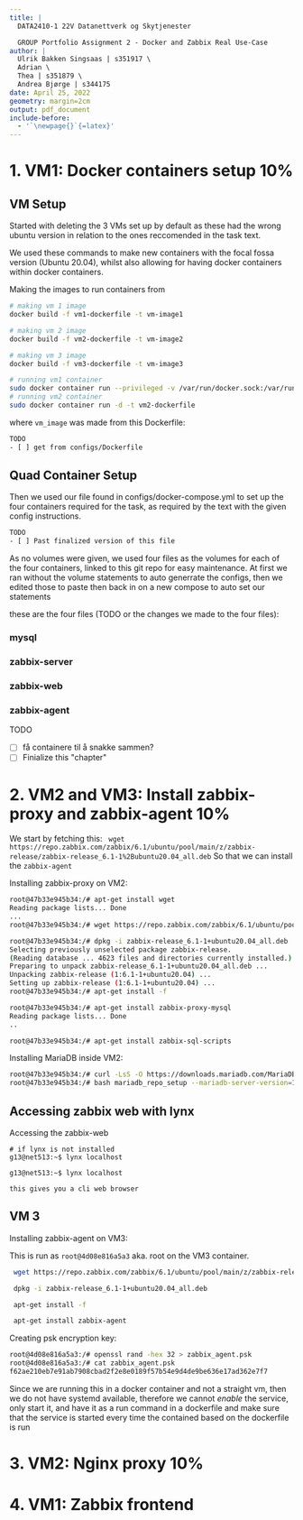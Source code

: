 ```yaml
---
title: |
  DATA2410-1 22V Datanettverk og Skytjenester

  GROUP Portfolio Assignment 2 - Docker and Zabbix Real Use-Case
author: |
  Ulrik Bakken Singsaas | s351917 \
  Adrian \
  Thea | s351879 \
  Andrea Bjørge | s344175
date: April 25, 2022
geometry: margin=2cm
output: pdf_document
include-before:
  - '`\newpage{}`{=latex}'
---
```


<!--  command to run:
pandoc rapport.md -s -o rapport.pdf --pdf-engine=xelatex --variable monofont="SFMono Nerd Font Mono" --toc --highlight-style=tango

to run a docker container
docker exec -it <container-id> bash
 -->

# 1. VM1: Docker containers setup 10%

## VM Setup

Started with deleting the 3 VMs set up by default as these had the wrong ubuntu version in relation to the ones reccomended in the task text.

We used these commands to make new containers with the focal fossa version (Ubuntu 20.04), whilst also allowing for having docker containers within docker containers.

Making the images to run containers from

```bash
# making vm 1 image
docker build -f vm1-dockerfile -t vm-image1

# making vm 2 image
docker build -f vm2-dockerfile -t vm-image2

# making vm 3 image
docker build -f vm3-dockerfile -t vm-image3 
```

```bash
# running vm1 container
sudo docker container run --privileged -v /var/run/docker.sock:/var/run/docker.sock -d vm_image
# running vm2 container
sudo docker container run -d -t vm2-dockerfile

```

where `vm_image` was made from this Dockerfile:

<!--
TODO
- [ ] update this dockerfile to match not having apache
-->

```bash
TODO
- [ ] get from configs/Dockerfile
```

## Quad Container Setup

Then we used our file found in configs/docker-compose.yml to set up the four containers required for the task, as required by the text with the given config instructions.

```bash
TODO
- [ ] Past finalized version of this file
```

As no volumes were given, we used four files as the volumes for each of the four containers, linked to this git repo for easy maintenance. At first we ran without the volume statements to auto generrate the configs, then we edited those to paste then back in on a new compose to auto set our statements

these are the four files (TODO or the changes we made to the four files):

<!--
TODO
- [ ] prune comments from the files to make them wayyyyy shorter
- [ ] insert these four files
 -->

### mysql

### zabbix-server

### zabbix-web

### zabbix-agent

TODO

- [ ] få containere til å snakke sammen?
- [ ] Finialize this "chapter"

# 2. VM2 and VM3: Install zabbix-proxy and zabbix-agent 10%

We start by fetching this: ` wget https://repo.zabbix.com/zabbix/6.1/ubuntu/pool/main/z/zabbix-release/zabbix-release_6.1-1%2Bubuntu20.04_all.deb`
So that we can install the `zabbix-agent`

Installing zabbix-proxy on VM2:

```bash
root@47b33e945b34:/# apt-get install wget
Reading package lists... Done
...
root@47b33e945b34:/# wget https://repo.zabbix.com/zabbix/6.1/ubuntu/pool/main/z/zabbix-release/zabbix-release_6.1-1%2Bubuntu20.04_all.deb

root@47b33e945b34:/# dpkg -i zabbix-release_6.1-1+ubuntu20.04_all.deb
Selecting previously unselected package zabbix-release.
(Reading database ... 4623 files and directories currently installed.)
Preparing to unpack zabbix-release_6.1-1+ubuntu20.04_all.deb ...
Unpacking zabbix-release (1:6.1-1+ubuntu20.04) ...
Setting up zabbix-release (1:6.1-1+ubuntu20.04) ...
root@47b33e945b34:/# apt-get install -f

root@47b33e945b34:/# apt-get install zabbix-proxy-mysql
Reading package lists... Done
..

root@47b33e945b34:/# apt-get install zabbix-sql-scripts
```

Installing MariaDB inside VM2:

```bash
root@47b33e945b34:/# curl -LsS -O https://downloads.mariadb.com/MariaDB/mariadb_repo_setup
root@47b33e945b34:/# bash mariadb_repo_setup --mariadb-server-version=10.6
```

## Accessing zabbix web with lynx

Accessing the zabbix-web

```
# if lynx is not installed
g13@net513:~$ lynx localhost

g13@net513:~$ lynx localhost

this gives you a cli web browser 
```

## VM 3

Installing zabbix-agent on VM3:

This is run as `root@4d08e816a5a3` aka. root on the VM3 container.

<!-- 
TODO
- [ ] get these commands into a dockerfile
 -->

```bash
 wget https://repo.zabbix.com/zabbix/6.1/ubuntu/pool/main/z/zabbix-release/zabbix-release_6.1-1%2Bubuntu20.04_all.deb

 dpkg -i zabbix-release_6.1-1+ubuntu20.04_all.deb

 apt-get install -f

 apt-get install zabbix-agent
```

Creating psk encryption key:

```bash
root@4d08e816a5a3:/# openssl rand -hex 32 > zabbix_agent.psk
root@4d08e816a5a3:/# cat zabbix_agent.psk
f62ae210eb7e91ab7908cbad2f2e8e0189f57b54e9d4de9be636e17ad362e7f7
```

Since we are running this in a docker container and not a straight vm, then we do not have systemd available, therefore we cannot *enable* the service, only start it, and have it as a run command in a dockerfile and make sure that the service is started every time the contained based on the dockerfile is run

# 3. VM2: Nginx proxy 10%

# 4. VM1: Zabbix frontend
